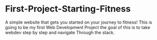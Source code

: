 # First-Project-Starting-Fitness
A simple website that gets you started on your journey to fitness!
This is going to be my first Web Development Project
the goal of this is to take webdev step by step and navigate Through the stack.


